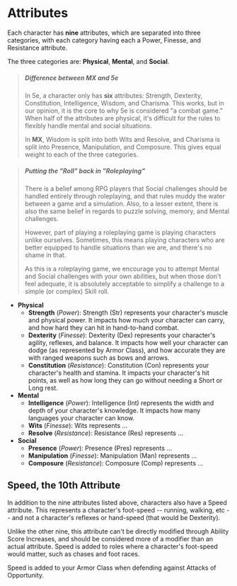 # Attributes
Each character has **nine** attributes, which are separated into three categories, with each category having each a Power, Finesse, and Resistance attribute.

The three categories are: **Physical**, **Mental**, and **Social**.

> ##### Difference between MX and 5e
> In 5e, a character only has **six** attributes: Strength, Dexterity, Constitution, Intelligence, Wisdom, and Charisma.  This works, but in our opinion, it is the core to why 5e is considered "a combat game."  When half of the attributes are physical, it's difficult for the rules to flexibly handle mental and social situations.
>
> In **MX**, Wisdom is split into both Wits and Resolve, and Charisma is split into Presence, Manipulation, and Composure.  This gives equal weight to each of the three categories.

> ##### Putting the "Roll" back in "Roleplaying"
> There is a belief among RPG players that Social challenges should be handled entirely through roleplaying, and that rules muddy the water between a game and a simulation.  Also, to a lesser extent, there is also the same belief in regards to puzzle solving, memory, and Mental challenges.
>
> However, part of playing a roleplaying game is playing characters unlike ourselves.  Sometimes, this means playing characters who are better equipped to handle situations than we are, and there's no shame in that.
>
> As this is a roleplaying game, we encourage you to attempt Mental and Social challenges with your own abilities, but when those don't feel adequate, it is absolutely acceptable to simplify a challenge to a simple (or complex) Skill roll.

* **Physical**
  * **Strength** (*Power*): Strength (Str) represents your character's muscle and physical power.  It impacts how much your character can carry, and how hard they can hit in hand-to-hand combat.
  * **Dexterity** (*Finesse*): Dexterity (Dex) represents your character's agility, reflexes, and balance.  It impacts how well your character can dodge (as represented by Armor Class), and how accurate they are with ranged weapons such as bows and arrows.
  * **Constitution** (*Resistance*):  Constitution (Con) represents your character's health and stamina.  It impacts your character's hit points, as well as how long they can go without needing a Short or Long rest.
* **Mental**
  * **Intelligence** (*Power*): Intelligence (Int) represents the width and depth of your character's knowledge.  It impacts how many languages your character can know.
  * **Wits** (*Finesse*): Wits represents ...
  * **Resolve** (*Resistance*): Resistance (Res) represents ...
* **Social**
  * **Presence** (*Power*): Presence (Pres) represents ...
  * **Manipulation** (*Finesse*): Manipulation (Man) represents ...
  * **Composure** (*Resistance*): Composure (Comp) represents ...

## Speed, the 10th Attribute

In addition to the nine attributes listed above, characters also have a Speed attribute.  This represents a character's foot-speed -- running, walking, etc -- and not a character's reflexes or hand-speed (that would be Dexterity).

Unlike the other nine, this attribute can't be directly modified through Ability Score Increases, and should be considered more of a modifier than an actual attribute.  Speed is added to roles where a character's foot-speed would matter, such as chases and foot races.

Speed is added to your Armor Class when defending against Attacks of Opportunity.

